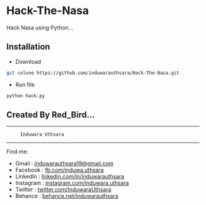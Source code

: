 # Hack-The-Nasa
Hack Nasa using Python...

## Installation
- Download
```bash
git colone https://github.com/induwarauthsara/Hack-The-Nasa.git
```
- Run file
```bash
python hack.py

```


## Created By Red_Bird... 
-------------------------------------
         Induwara Uthsara
-------------------------------------
 Find me:
 
- Gmail    : [induwarauthsara19@gmail.com](mailto:induwarauthsara19@gmail.com)
- Facebook : [fb.com/induwa.uthsara](https://web.facebook.com/induwa.uthsara/)
- LinkedIn : [linkedin.com/in/induwarauthsara](https://www.linkedin.com/in/induwarauthsara)
- Instagram : [instagram.com/induwara.uthsara](https://www.instagram.com/induwara.uthsara)
- Twitter : [twitter.com/InduwaraUthsara](https://twitter.com/InduwaraUthsara)
- Behance : [behance.net/induwarauthsara](https://www.behance.net/induwarauthsara)
